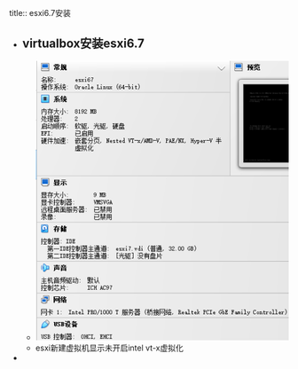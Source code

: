 title:: esxi6.7安装

- ## virtualbox安装esxi6.7
	- ![image.png](../assets/image_1711523959063_0.png)
	- esxi新建虚拟机显示未开启intel vt-x虚拟化
-
